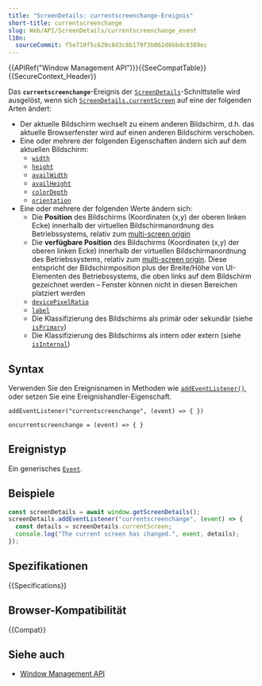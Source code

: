 ```yaml
---
title: "ScreenDetails: currentscreenchange-Ereignis"
short-title: currentscreenchange
slug: Web/API/ScreenDetails/currentscreenchange_event
l10n:
  sourceCommit: f5e710f5c620c8d3c8b179f3b062d6bbdc8389ec
---
```


{{APIRef("Window Management API")}}{{SeeCompatTable}}{{SecureContext_Header}}

Das **`currentscreenchange`**-Ereignis der [`ScreenDetails`](/de/docs/Web/API/ScreenDetails)-Schnittstelle wird ausgelöst, wenn sich [`ScreenDetails.currentScreen`](/de/docs/Web/API/ScreenDetails/currentScreen) auf eine der folgenden Arten ändert:

- Der aktuelle Bildschirm wechselt zu einem anderen Bildschirm, d.h. das aktuelle Browserfenster wird auf einen anderen Bildschirm verschoben.
- Eine oder mehrere der folgenden Eigenschaften ändern sich auf dem aktuellen Bildschirm:
  - [`width`](/de/docs/Web/API/Screen/width)
  - [`height`](/de/docs/Web/API/Screen/height)
  - [`availWidth`](/de/docs/Web/API/Screen/availWidth)
  - [`availHeight`](/de/docs/Web/API/Screen/availHeight)
  - [`colorDepth`](/de/docs/Web/API/Screen/colorDepth)
  - [`orientation`](/de/docs/Web/API/Screen/orientation)
- Eine oder mehrere der folgenden Werte ändern sich:
  - Die **Position** des Bildschirms (Koordinaten (x,y) der oberen linken Ecke) innerhalb der virtuellen Bildschirmanordnung des Betriebssystems, relativ zum [multi-screen origin](/de/docs/Web/API/Window_Management_API/Multi-screen_origin)
  - Die **verfügbare Position** des Bildschirms (Koordinaten (x,y) der oberen linken Ecke) innerhalb der virtuellen Bildschirmanordnung des Betriebssystems, relativ zum [multi-screen origin](/de/docs/Web/API/Window_Management_API/Multi-screen_origin). Diese entspricht der Bildschirmposition plus der Breite/Höhe von UI-Elementen des Betriebssystems, die oben links auf dem Bildschirm gezeichnet werden – Fenster können nicht in diesen Bereichen platziert werden
  - [`devicePixelRatio`](/de/docs/Web/API/ScreenDetailed/devicePixelRatio)
  - [`label`](/de/docs/Web/API/ScreenDetailed/label)
  - Die Klassifizierung des Bildschirms als primär oder sekundär (siehe [`isPrimary`](/de/docs/Web/API/ScreenDetailed/isPrimary))
  - Die Klassifizierung des Bildschirms als intern oder extern (siehe [`isInternal`](/de/docs/Web/API/ScreenDetailed/isInternal))

## Syntax

Verwenden Sie den Ereignisnamen in Methoden wie [`addEventListener()`](/de/docs/Web/API/EventTarget/addEventListener), oder setzen Sie eine Ereignishandler-Eigenschaft.

```js-nolint
addEventListener("currentscreenchange", (event) => { })

oncurrentscreenchange = (event) => { }
```

## Ereignistyp

Ein generisches [`Event`](/de/docs/Web/API/Event).

## Beispiele

```js
const screenDetails = await window.getScreenDetails();
screenDetails.addEventListener("currentscreenchange", (event) => {
  const details = screenDetails.currentScreen;
  console.log("The current screen has changed.", event, details);
});
```

## Spezifikationen

{{Specifications}}

## Browser-Kompatibilität

{{Compat}}

## Siehe auch

- [Window Management API](/de/docs/Web/API/Window_Management_API)
